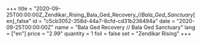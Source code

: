 +++
title = "2020-09-25T00:00:00Z_Zendikar_Rising_Bala_Ged_Recovery_//_Bala_Ged_Sanctuary_[en]_false"
id = "c5cb3052-358d-44a7-8cfd-cd31b236494a"
date = "2020-09-25T00:00:00Z"
name = "Bala Ged Recovery // Bala Ged Sanctuary"
lang = ["en"]
price = "2.99"
quantity = 1
foil = false
set = "Zendikar Rising"
+++
